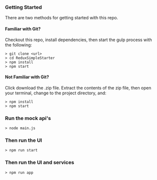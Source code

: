 ### Getting Started

There are two methods for getting started with this repo.

#### Familiar with Git?
Checkout this repo, install dependencies, then start the gulp process with the following:

```
> git clone <url>
> cd ReduxSimpleStarter
> npm install
> npm start
```

#### Not Familiar with Git?
Click download the .zip file.  Extract the contents of the zip file, then open your terminal, change to the project directory, and:

```
> npm install
> npm start
```

### Run the mock api's

```
> node main.js
```

### Then run the UI

```
> npm run start
```

### Then run the UI and services

```
> npm run app
```
